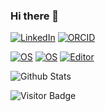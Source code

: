 ### Hi there 👋

[![LinkedIn](https://img.shields.io/badge/LinkedIn-Luo%20Jian-informational?style=flat-square&logo=linkedin&logoColor=white)](https://www.linkedin.com/in/jian-luo-94a706236/)
[![ORCID](https://img.shields.io/badge/ORCID-0000--0002--4521--2125--blue?style=flat-square&logo=orcid&logoColor=white)](https://orcid.org/0000-0002-4521-2125)

[![OS](https://img.shields.io/badge/OS-macOS-informational?style=flat-square&logo=apple&logoColor=white)](https://en.wikipedia.org/wiki/MacOS)
[![OS](https://img.shields.io/badge/OS-Linux-informational?style=flat-square&logo=linux&logoColor=white)](https://en.wikipedia.org/wiki/Linux)
[![Editor](https://img.shields.io/badge/Editor-NeoVim-blue?style=flat-square&logo=neovim&logoColor=white)](https://neovim.io/)

![Github Stats](https://github-readme-stats.vercel.app/api?username=crackedpoly&count_private=true&show_icons=true&include_all_commits=true&theme=github_dark_dimmed)

![Visitor Badge](https://visitor-badge.laobi.icu/badge?page_id=crackedpoly.crackedpoly)
